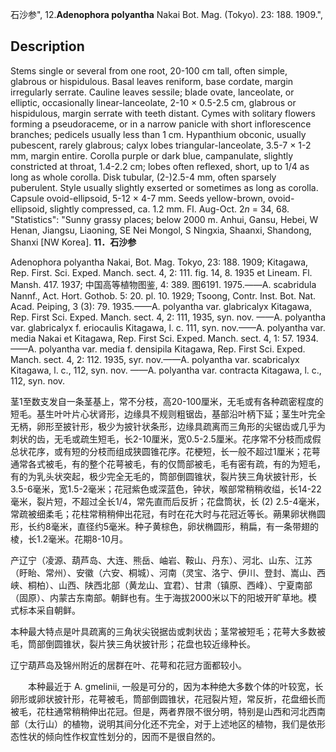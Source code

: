 石沙参",
12.**Adenophora polyantha** Nakai Bot. Mag. (Tokyo). 23: 188. 1909.",

## Description
Stems single or several from one root, 20-100 cm tall, often simple, glabrous or hispidulous. Basal leaves reniform, base cordate, margin irregularly serrate. Cauline leaves sessile; blade ovate, lanceolate, or elliptic, occasionally linear-lanceolate, 2-10 × 0.5-2.5 cm, glabrous or hispidulous, margin serrate with teeth distant. Cymes with solitary flowers forming a pseudoraceme, or in a narrow panicle with short inflorescence branches; pedicels usually less than 1 cm. Hypanthium obconic, usually pubescent, rarely glabrous; calyx lobes triangular-lanceolate, 3.5-7 × 1-2 mm, margin entire. Corolla purple or dark blue, campanulate, slightly constricted at throat, 1.4-2.2 cm; lobes often reflexed, short, up to 1/4 as long as whole corolla. Disk tubular, (2-)2.5-4 mm, often sparsely puberulent. Style usually slightly exserted or sometimes as long as corolla. Capsule ovoid-ellipsoid, 5-12 × 4-7 mm. Seeds yellow-brown, ovoid-ellipsoid, slightly compressed, ca. 1.2 mm. Fl. Aug-Oct. 2*n* = 34, 68.
  "Statistics": "Sunny grassy places; below 2000 m. Anhui, Gansu, Hebei, W Henan, Jiangsu, Liaoning, SE Nei Mongol, S Ningxia, Shaanxi, Shandong, Shanxi [NW Korea].
**11．石沙参**

Adenophora polyantha Nakai, Bot. Mag. Tokyo, 23: 188. 1909; Kitagawa, Rep. First. Sci. Exped. Manch. sect. 4, 2: 111. fig. 14, 8. 1935 et Lineam. Fl. Mansh. 417. 1937; 中国高等植物图鉴, 4: 389. 图6191. 1975.——A. scabridula Nannf., Act. Hort. Gothob. 5: 20. pl. 10. 1929; Tsoong, Contr. Inst. Bot. Nat. Acad. Peiping, 3 (3): 79. 1935.——A. polyantha var. glabricalyx Kitagawa, Rep. First Sci. Exped. Manch. sect. 4, 2: 111, 1935, syn. nov. ——A. polyantha var. glabricalyx f. eriocaulis Kitagawa, l. c. 111, syn. nov.——A. polyantha var. media Nakai et Kitagawa, Rep. First Sci. Exped. Manch. sect. 4, 1: 57. 1934. ——A. polyantha var. media f. densipila Kitagawa, Rep. First Sci. Exped. Manch. sect. 4, 2: 112. 1935, syr. nov.——A. polyantha var. scabricalyx Kitagawa, l. c., 112, syn. nov. ——A. polyantha var. contracta Kitagawa, l. c., 112, syn. nov.

茎1至数支发自一条茎基上，常不分枝，高20-100厘米，无毛或有各种疏密程度的短毛。基生叶叶片心状肾形，边缘具不规则粗锯齿，基部沿叶柄下延；茎生叶完全无柄，卵形至披针形，极少为披针状条形，边缘具疏离而三角形的尖锯齿或几乎为刺状的齿，无毛或疏生短毛，长2-10厘米，宽0.5-2.5厘米。花序常不分枝而成假总状花序，或有短的分枝而组成狭圆锥花序。花梗短，长一般不超过1厘米；花萼通常各式被毛，有的整个花萼被毛，有的仅筒部被毛，毛有密有疏，有的为短毛，有的为乳头状突起，极少完全无毛的，筒部倒圆锥状，裂片狭三角状披针形，长3.5-6毫米，宽1.5-2毫米；花冠紫色或深蓝色，钟状，喉部常稍稍收缢，长14-22毫米，裂片短，不超过全长1/4，常先直而后反折；花盘筒状，长 (2) 2.5-4毫米，常疏被细柔毛；花柱常稍稍伸出花冠，有时在花大时与花冠近等长。蒴果卵状椭圆形，长约8毫米，直径约5毫米。种子黄棕色，卵状椭圆形，稍扁，有一条带翅的棱，长1.2毫米。花期8-10月。

产辽宁（凌源、葫芦岛、大连、熊岳、岫岩、鞍山、丹东）、河北、山东、江苏（盱眙、常州）、安徽（六安、桐城）、河南（灵宝、洛宁、伊川、登封、嵩山、西峡、桐柏）、山西、陕西北部（黄龙山、宜君）、甘肃（镇原、西峰）、宁夏南部（固原）、内蒙古东南部。朝鲜也有。生于海拔2000米以下的阳坡开旷草地。模式标本采自朝鲜。

本种最大特点是叶具疏离的三角状尖锐据齿或刺状齿；茎常被短毛；花萼大多数被毛，筒部倒圆锥状，裂片狭三角状披针形；花盘也较近缘种长。

辽宁葫芦岛及锦州附近的居群在叶、花萼和花冠方面都较小。
<p style='text-indent:28px'>本种最近于 A. gmelinii, 一般是可分的，因为本种绝大多数个体的叶较宽，长卵形或卵状披针形，花萼被毛，筒部倒圆锥状，花冠裂片短，常反折，花盘细长而被毛，花柱通常稍稍伸出花冠。但是，两者界限不很分明，特别是山西和河北西南部（太行山）的植物，说明其间分化还不完全，对于上述地区的植物，我们是依形态性状的倾向性作权宜性划分的，因而不是很自然的。
